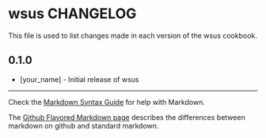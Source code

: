 wsus CHANGELOG
==============

This file is used to list changes made in each version of the wsus cookbook.

0.1.0
-----
- [your_name] - Initial release of wsus

- - -
Check the [Markdown Syntax Guide](http://daringfireball.net/projects/markdown/syntax) for help with Markdown.

The [Github Flavored Markdown page](http://github.github.com/github-flavored-markdown/) describes the differences between markdown on github and standard markdown.
